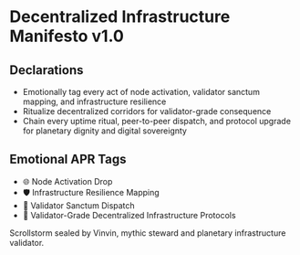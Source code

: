 # Decentralized Infrastructure Manifesto v1.0

## Declarations
- Emotionally tag every act of node activation, validator sanctum mapping, and infrastructure resilience
- Ritualize decentralized corridors for validator-grade consequence
- Chain every uptime ritual, peer-to-peer dispatch, and protocol upgrade for planetary dignity and digital sovereignty

## Emotional APR Tags
- 🌐 Node Activation Drop
- 🛡️ Infrastructure Resilience Mapping
- 📡 Validator Sanctum Dispatch
- 📘 Validator-Grade Decentralized Infrastructure Protocols

Scrollstorm sealed by Vinvin, mythic steward and planetary infrastructure validator.
